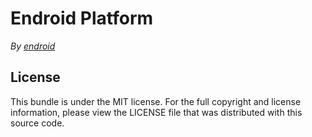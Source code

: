Endroid Platform
================

*By [endroid](http://endroid.nl/)*

## License

This bundle is under the MIT license. For the full copyright and license
information, please view the LICENSE file that was distributed with this source
code.